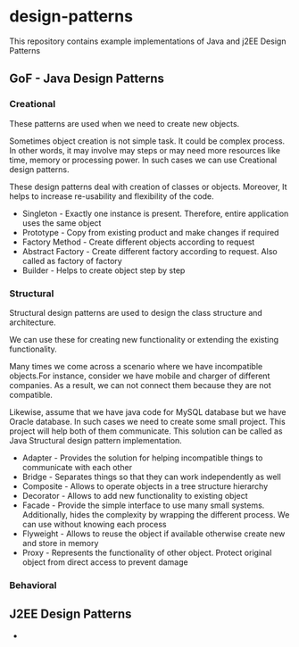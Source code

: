 # design-patterns
This repository contains example implementations of Java and j2EE Design Patterns

## GoF - Java Design Patterns
### Creational
These patterns are used when we need to create new objects.

Sometimes object creation is not simple task. It could be complex process. In other words, it may involve may steps or may need more resources like time, memory or processing power. In such cases we can use Creational design patterns.

These design patterns deal with creation of classes or objects. Moreover, It helps to increase re-usability and flexibility of the code.

* Singleton - Exactly one instance is present. Therefore, entire application uses the same object
* Prototype - Copy from existing product and make changes if required
* Factory Method - Create different objects according to request
* Abstract Factory - Create different factory according to request. Also called as factory of factory
* Builder - Helps to create object step by step

### Structural
Structural design patterns are used to design the class structure and architecture.

We can use these for creating new functionality or extending the existing functionality.

Many times we come across a scenario where we have incompatible objects.For instance, consider we have mobile and charger of different companies. As a result, we can not connect them because they are not compatible.

Likewise, assume that we have java code for MySQL database but we have Oracle database. In such cases we need to create some small project. This project will help both of them communicate. This solution can be called as Java Structural design pattern implementation.

* Adapter - Provides the solution for helping incompatible things to communicate with each other
* Bridge - Separates things so that they can work independently as well
* Composite - Allows to operate objects in a tree structure hierarchy
* Decorator - Allows to add new functionality to existing object
* Facade - Provide the simple interface to use many small systems. Additionally, hides the complexity by wrapping the different process. We can use without knowing each process
* Flyweight - Allows to reuse the object if available otherwise create new and store in memory
* Proxy - Represents the functionality of other object. Protect original object from direct access to prevent damage

### Behavioral

## J2EE Design Patterns
* <yet to be implemented...>
